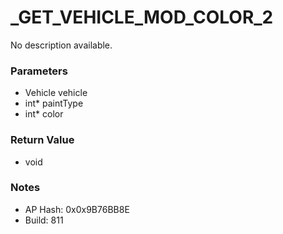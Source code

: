 # _GET_VEHICLE_MOD_COLOR_2

No description available.

### Parameters
* Vehicle vehicle
* int* paintType
* int* color

### Return Value
* void

### Notes
* AP Hash: 0x0x9B76BB8E
* Build: 811

